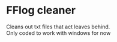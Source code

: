# FFlog cleaner
Cleans out txt files that act leaves behind. <br>
Only coded to work with windows for now